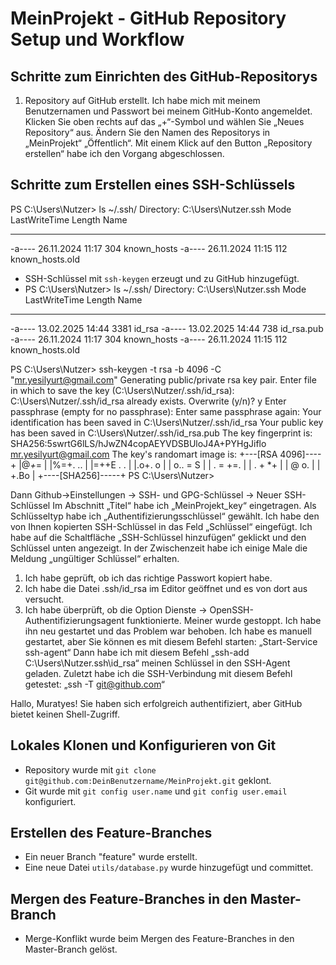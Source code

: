 # MeinProjekt - GitHub Repository Setup und Workflow
## Schritte zum Einrichten des GitHub-Repositorys
1. Repository auf GitHub erstellt.
Ich habe mich mit meinem Benutzernamen und Passwort bei meinem GitHub-Konto angemeldet. Klicken Sie oben rechts auf das „+“-Symbol und wählen Sie „Neues Repository“ aus. Ändern Sie den Namen des Repositorys in „MeinProjekt“ „Öffentlich“.
Mit einem Klick auf den Button „Repository erstellen“ habe ich den Vorgang abgeschlossen.

## Schritte zum Erstellen eines SSH-Schlüssels
PS C:\Users\Nutzer> ls ~/.ssh/
    Directory: C:\Users\Nutzer\.ssh
Mode                 LastWriteTime         Length Name
----                 -------------         ------ ----
-a----        26.11.2024     11:17            304 known_hosts
-a----        26.11.2024     11:15            112 known_hosts.old

- SSH-Schlüssel mit `ssh-keygen` erzeugt und zu GitHub hinzugefügt.
- PS C:\Users\Nutzer> ls ~/.ssh/
    Directory: C:\Users\Nutzer\.ssh
Mode                 LastWriteTime         Length Name
----                 -------------         ------ ----
-a----        13.02.2025     14:44           3381 id_rsa
-a----        13.02.2025     14:44            738 id_rsa.pub
-a----        26.11.2024     11:17            304 known_hosts
-a----        26.11.2024     11:15            112 known_hosts.old

PS C:\Users\Nutzer> ssh-keygen -t rsa -b 4096 -C "mr.yesilyurt@gmail.com"
Generating public/private rsa key pair.
Enter file in which to save the key (C:\Users\Nutzer/.ssh/id_rsa):
C:\Users\Nutzer/.ssh/id_rsa already exists.
Overwrite (y/n)? y
Enter passphrase (empty for no passphrase):
Enter same passphrase again:
Your identification has been saved in C:\Users\Nutzer/.ssh/id_rsa
Your public key has been saved in C:\Users\Nutzer/.ssh/id_rsa.pub
The key fingerprint is:
SHA256:5swrtG6lLS/hJwZN4copAEYVDSBUloJ4A+PYHgJiflo mr.yesilyurt@gmail.com
The key's randomart image is:
+---[RSA 4096]----+
|@*+*=            |
|%=+. ..          |
|=++E . .         |
|.o+.  o          |
| o.. =  S        |
|  . = +=.        |
|   . + *+        |
|      @ o.       |
|     +.Bo        |
+----[SHA256]-----+
PS C:\Users\Nutzer>

Dann Github→Einstellungen → SSH- und GPG-Schlüssel → Neuer SSH-Schlüssel
Im Abschnitt „Titel“ habe ich „MeinProjekt_key“ eingetragen.
Als Schlüsseltyp habe ich „Authentifizierungsschlüssel“ gewählt.
Ich habe den von Ihnen kopierten SSH-Schlüssel in das Feld „Schlüssel“ eingefügt.
Ich habe auf die Schaltfläche „SSH-Schlüssel hinzufügen“ geklickt und den Schlüssel unten angezeigt. In der Zwischenzeit habe ich einige Male die Meldung „ungültiger Schlüssel“ erhalten.
1. Ich habe geprüft, ob ich das richtige Passwort kopiert habe.
2. Ich habe die Datei .ssh/id_rsa im Editor geöffnet und es von dort aus versucht.
3. Ich habe überprüft, ob die Option Dienste → OpenSSH-Authentifizierungsagent funktionierte. Meiner wurde gestoppt. Ich habe ihn neu gestartet und das Problem war behoben. Ich habe es manuell gestartet, aber Sie können es mit diesem Befehl starten: „Start-Service ssh-agent“
Dann habe ich mit diesem Befehl „ssh-add C:\Users\Nutzer\.ssh\id_rsa“ meinen Schlüssel in den SSH-Agent geladen.
Zuletzt habe ich die SSH-Verbindung mit diesem Befehl getestet: „ssh -T git@github.com“

Hallo, Muratyes! Sie haben sich erfolgreich authentifiziert, aber GitHub bietet keinen Shell-Zugriff.
## Lokales Klonen und Konfigurieren von Git

- Repository wurde mit `git clone git@github.com:DeinBenutzername/MeinProjekt.git` geklont.
- Git wurde mit `git config user.name` und `git config user.email` konfiguriert.

## Erstellen des Feature-Branches

- Ein neuer Branch "feature" wurde erstellt.
- Eine neue Datei `utils/database.py` wurde hinzugefügt und committet.

## Mergen des Feature-Branches in den Master-Branch

- Merge-Konflikt wurde beim Mergen des Feature-Branches in den Master-Branch gelöst.
